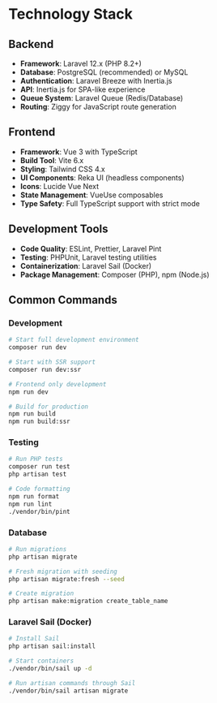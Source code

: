 # Technology Stack

## Backend
- **Framework**: Laravel 12.x (PHP 8.2+)
- **Database**: PostgreSQL (recommended) or MySQL
- **Authentication**: Laravel Breeze with Inertia.js
- **API**: Inertia.js for SPA-like experience
- **Queue System**: Laravel Queue (Redis/Database)
- **Routing**: Ziggy for JavaScript route generation

## Frontend
- **Framework**: Vue 3 with TypeScript
- **Build Tool**: Vite 6.x
- **Styling**: Tailwind CSS 4.x
- **UI Components**: Reka UI (headless components)
- **Icons**: Lucide Vue Next
- **State Management**: VueUse composables
- **Type Safety**: Full TypeScript support with strict mode

## Development Tools
- **Code Quality**: ESLint, Prettier, Laravel Pint
- **Testing**: PHPUnit, Laravel testing utilities
- **Containerization**: Laravel Sail (Docker)
- **Package Management**: Composer (PHP), npm (Node.js)

## Common Commands

### Development
```bash
# Start full development environment
composer run dev

# Start with SSR support
composer run dev:ssr

# Frontend only development
npm run dev

# Build for production
npm run build
npm run build:ssr
```

### Testing
```bash
# Run PHP tests
composer run test
php artisan test

# Code formatting
npm run format
npm run lint
./vendor/bin/pint
```

### Database
```bash
# Run migrations
php artisan migrate

# Fresh migration with seeding
php artisan migrate:fresh --seed

# Create migration
php artisan make:migration create_table_name
```

### Laravel Sail (Docker)
```bash
# Install Sail
php artisan sail:install

# Start containers
./vendor/bin/sail up -d

# Run artisan commands through Sail
./vendor/bin/sail artisan migrate
```